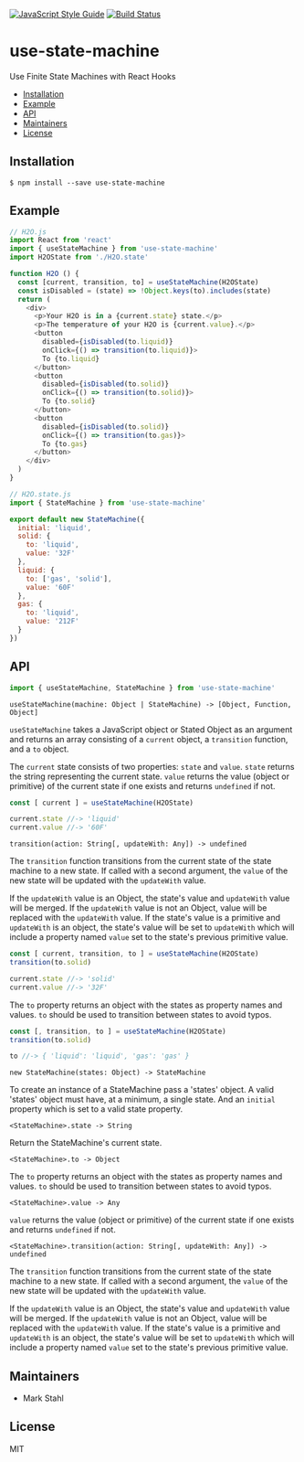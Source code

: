 [![JavaScript Style Guide](https://img.shields.io/badge/code_style-standard-brightgreen.svg)](https://standardjs.com) [![Build Status](https://travis-ci.com/mjstahl/use-state-machine.svg?branch=master)](https://travis-ci.com/mjstahl/use-state-machine)

# use-state-machine
Use Finite State Machines with React Hooks

* [Installation](#installation)
* [Example](#example)
* [API](#api)
* [Maintainers](#maintainers)
* [License](#license)

## Installation

```shell
$ npm install --save use-state-machine
```

## Example

```js
// H2O.js
import React from 'react'
import { useStateMachine } from 'use-state-machine'
import H2OState from './H2O.state'

function H2O () {
  const [current, transition, to] = useStateMachine(H2OState)
  const isDisabled = (state) => !Object.keys(to).includes(state)
  return (
    <div>
      <p>Your H2O is in a {current.state} state.</p>
      <p>The temperature of your H2O is {current.value}.</p>
      <button
        disabled={isDisabled(to.liquid)}
        onClick={() => transition(to.liquid)}>
        To {to.liquid}
      </button>
      <button
        disabled={isDisabled(to.solid)}
        onClick={() => transition(to.solid)}>
        To {to.solid}
      </button>
      <button
        disabled={isDisabled(to.solid)}
        onClick={() => transition(to.gas)}>
        To {to.gas}
      </button>
    </div>
  )
}
```

```js
// H2O.state.js
import { StateMachine } from 'use-state-machine'

export default new StateMachine({
  initial: 'liquid',
  solid: {
    to: 'liquid',
    value: '32F'
  },
  liquid: {
    to: ['gas', 'solid'],
    value: '60F'
  },
  gas: {
    to: 'liquid',
    value: '212F'
  }
})
```

## API

```js
import { useStateMachine, StateMachine } from 'use-state-machine'
```

`useStateMachine(machine: Object | StateMachine) -> [Object, Function, Object]`

`useStateMachine` takes a JavaScript object or Stated Object as an argument and returns an array consisting of a `current` object, a `transition` function, and a `to` object.

The `current` state consists of two properties: `state` and `value`.
`state` returns the string representing the current state. `value` returns the value (object or primitive) of the current state if one exists and returns `undefined` if not.

```js
const [ current ] = useStateMachine(H2OState)

current.state //-> 'liquid'
current.value //-> '60F'
```


`transition(action: String[, updateWith: Any]) -> undefined`

The `transition` function transitions from the current state of the state machine to a new state. If called with a second argument, the `value` of the new state will be updated with the `updateWith` value.

If the `updateWith` value is an Object, the state's value and `updateWith` value will be merged. If the `updateWith` value is not an Object, value will be replaced with the `updateWith` value. If the state's value is a primitive and `updateWith` is an object, the state's value will be set to `updateWith` which will include a property named `value` set to the state's previous primitive value.

```js
const [ current, transition, to ] = useStateMachine(H2OState)
transition(to.solid)

current.state //-> 'solid'
current.value //-> '32F'
```

The `to` property returns an object with the states as property names and values. `to` should be used to transition between states to avoid typos.

```js
const [, transition, to ] = useStateMachine(H2OState)
transition(to.solid)

to //-> { 'liquid': 'liquid', 'gas': 'gas' }
```


`new StateMachine(states: Object) -> StateMachine`

To create an instance of a StateMachine pass a 'states' object. A valid 'states' object must have, at a minimum, a single state. And an `initial` property which is set to a valid state property.


`<StateMachine>.state -> String`

Return the StateMachine's current state.


`<StateMachine>.to -> Object`

The `to` property returns an object with the states as property names and values. `to` should be used to transition between states to avoid typos.


`<StateMachine>.value -> Any`

`value` returns the value (object or primitive) of the current state if one exists and returns `undefined` if not.


`<StateMachine>.transition(action: String[, updateWith: Any]) -> undefined`

The `transition` function transitions from the current state of the state machine to a new state. If called with a second argument, the `value` of the new state will be updated with the `updateWith` value.

If the `updateWith` value is an Object, the state's value and `updateWith` value will be merged. If the `updateWith` value is not an Object, value will be replaced with the `updateWith` value. If the state's value is a primitive and `updateWith` is an object, the state's value will be set to `updateWith` which will include a property named `value` set to the state's previous primitive value.

## Maintainers

* Mark Stahl

## License

MIT
